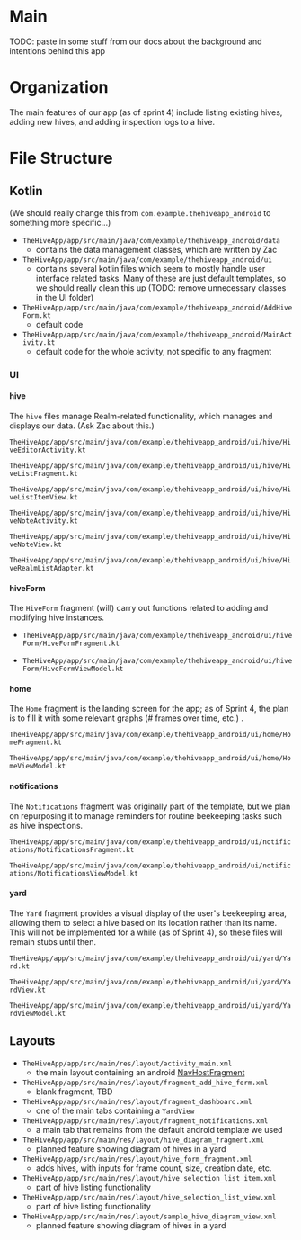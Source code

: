 # Main

TODO: paste in some stuff from our docs about the background and intentions behind this app

# Organization

The main features of our app (as of sprint 4) include listing existing hives,
adding new hives, and adding inspection logs to a hive. 

# File Structure

## Kotlin

(We should really change this from `com.example.thehiveapp_android` to something
more specific...)

* `TheHiveApp/app/src/main/java/com/example/thehiveapp_android/data`
  - contains the data management classes, which are written by Zac
* `TheHiveApp/app/src/main/java/com/example/thehiveapp_android/ui`
  - contains several kotlin files which seem to mostly handle user interface
    related tasks. Many of these are just default templates, so we should really
    clean this up (TODO: remove unnecessary classes in the UI folder)
* `TheHiveApp/app/src/main/java/com/example/thehiveapp_android/AddHiveForm.kt`
  - default code
* `TheHiveApp/app/src/main/java/com/example/thehiveapp_android/MainActivity.kt`
  - default code for the whole activity, not specific to any fragment

### UI

#### hive

The `hive` files manage Realm-related functionality, which manages and displays
our data. (Ask Zac about this.)

`TheHiveApp/app/src/main/java/com/example/thehiveapp_android/ui/hive/HiveEditorActivity.kt`

`TheHiveApp/app/src/main/java/com/example/thehiveapp_android/ui/hive/HiveListFragment.kt`

`TheHiveApp/app/src/main/java/com/example/thehiveapp_android/ui/hive/HiveListItemView.kt`

`TheHiveApp/app/src/main/java/com/example/thehiveapp_android/ui/hive/HiveNoteActivity.kt`

`TheHiveApp/app/src/main/java/com/example/thehiveapp_android/ui/hive/HiveNoteView.kt`

`TheHiveApp/app/src/main/java/com/example/thehiveapp_android/ui/hive/HiveRealmListAdapter.kt`

#### hiveForm

The `HiveForm` fragment (will) carry out functions related to adding and
modifying hive instances.

* `TheHiveApp/app/src/main/java/com/example/thehiveapp_android/ui/hiveForm/HiveFormFragment.kt`

* `TheHiveApp/app/src/main/java/com/example/thehiveapp_android/ui/hiveForm/HiveFormViewModel.kt`

#### home

The `Home` fragment is the landing screen for the app; as of Sprint 4, the plan
is to fill it with some relevant graphs (# frames over time, etc.) .

`TheHiveApp/app/src/main/java/com/example/thehiveapp_android/ui/home/HomeFragment.kt`

`TheHiveApp/app/src/main/java/com/example/thehiveapp_android/ui/home/HomeViewModel.kt`

#### notifications

The `Notifications` fragment was originally part of the template, but we plan on
repurposing it to manage reminders for routine beekeeping tasks such as hive
inspections.

`TheHiveApp/app/src/main/java/com/example/thehiveapp_android/ui/notifications/NotificationsFragment.kt`

`TheHiveApp/app/src/main/java/com/example/thehiveapp_android/ui/notifications/NotificationsViewModel.kt`

#### yard

The `Yard` fragment provides a visual display of the user's beekeeping area,
allowing them to select a hive based on its location rather than its name. This
will not be implemented for a while (as of Sprint 4), so these files will remain
stubs until then.

`TheHiveApp/app/src/main/java/com/example/thehiveapp_android/ui/yard/Yard.kt`

`TheHiveApp/app/src/main/java/com/example/thehiveapp_android/ui/yard/YardView.kt`

`TheHiveApp/app/src/main/java/com/example/thehiveapp_android/ui/yard/YardViewModel.kt`

## Layouts

* `TheHiveApp/app/src/main/res/layout/activity_main.xml`
  - the main layout containing an android
    [NavHostFragment](https://developer.android.com/reference/androidx/navigation/fragment/NavHostFragment)
* `TheHiveApp/app/src/main/res/layout/fragment_add_hive_form.xml`
  - blank fragment, TBD
* `TheHiveApp/app/src/main/res/layout/fragment_dashboard.xml`
  - one of the main tabs containing a `YardView`
* `TheHiveApp/app/src/main/res/layout/fragment_notifications.xml`
  - a main tab that remains from the default android template we used
* `TheHiveApp/app/src/main/res/layout/hive_diagram_fragment.xml`
  - planned feature showing diagram of hives in a yard
* `TheHiveApp/app/src/main/res/layout/hive_form_fragment.xml`
  - adds hives, with inputs for frame count, size, creation date, etc.
* `TheHiveApp/app/src/main/res/layout/hive_selection_list_item.xml`
  - part of hive listing functionality
* `TheHiveApp/app/src/main/res/layout/hive_selection_list_view.xml`
  - part of hive listing functionality
* `TheHiveApp/app/src/main/res/layout/sample_hive_diagram_view.xml`
  - planned feature showing diagram of hives in a yard
